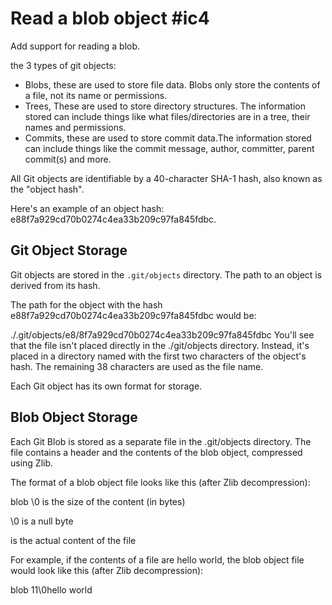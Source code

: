 # Read a blob object #ic4

Add support for reading a blob.

the 3 types of git objects:
- Blobs, these are used to store file data.
Blobs only store the contents of a file, not its name or permissions.
- Trees, These are used to store directory structures. The information stored can include things like what files/directories are in a tree, their names and permissions.
- Commits, these are used to store commit data.The information stored can include things like the commit message, author, committer, parent commit(s) and more.

All Git objects are identifiable by a 40-character SHA-1 hash, also known as the "object hash".

Here's an example of an object hash: e88f7a929cd70b0274c4ea33b209c97fa845fdbc.

## Git Object Storage

Git objects are stored in the `.git/objects` directory. The path to an object is derived from its hash.

The path for the object with the hash e88f7a929cd70b0274c4ea33b209c97fa845fdbc would be:

  ./.git/objects/e8/8f7a929cd70b0274c4ea33b209c97fa845fdbc
You'll see that the file isn't placed directly in the ./git/objects directory. Instead, it's placed in a directory named with the first two characters of the object's hash. The remaining 38 characters are used as the file name.

Each Git object has its own format for storage.

## Blob Object Storage

Each Git Blob is stored as a separate file in the .git/objects directory. The file contains a header and the contents of the blob object, compressed using Zlib.

The format of a blob object file looks like this (after Zlib decompression):

  blob <size>\0<content>
<size> is the size of the content (in bytes)

\0 is a null byte

<content> is the actual content of the file

For example, if the contents of a file are hello world, the blob object file would look like this (after Zlib decompression):

  blob 11\0hello world

##
